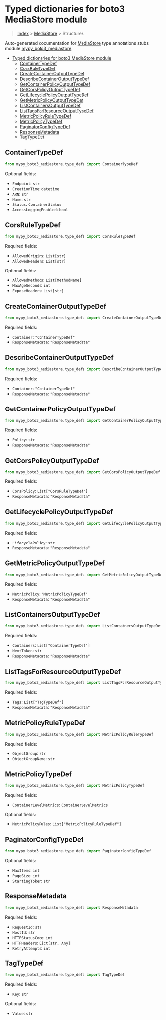 # Typed dictionaries for boto3 MediaStore module

> [Index](../README.md) > [MediaStore](./README.md) > Structures

Auto-generated documentation for [MediaStore](https://boto3.amazonaws.com/v1/documentation/api/latest/reference/services/mediastore.html#MediaStore)
type annotations stubs module [mypy_boto3_mediastore](https://pypi.org/project/mypy-boto3-mediastore/).

- [Typed dictionaries for boto3 MediaStore module](#typed-dictionaries-for-boto3-mediastore-module)
  - [ContainerTypeDef](#containertypedef)
  - [CorsRuleTypeDef](#corsruletypedef)
  - [CreateContainerOutputTypeDef](#createcontaineroutputtypedef)
  - [DescribeContainerOutputTypeDef](#describecontaineroutputtypedef)
  - [GetContainerPolicyOutputTypeDef](#getcontainerpolicyoutputtypedef)
  - [GetCorsPolicyOutputTypeDef](#getcorspolicyoutputtypedef)
  - [GetLifecyclePolicyOutputTypeDef](#getlifecyclepolicyoutputtypedef)
  - [GetMetricPolicyOutputTypeDef](#getmetricpolicyoutputtypedef)
  - [ListContainersOutputTypeDef](#listcontainersoutputtypedef)
  - [ListTagsForResourceOutputTypeDef](#listtagsforresourceoutputtypedef)
  - [MetricPolicyRuleTypeDef](#metricpolicyruletypedef)
  - [MetricPolicyTypeDef](#metricpolicytypedef)
  - [PaginatorConfigTypeDef](#paginatorconfigtypedef)
  - [ResponseMetadata](#responsemetadata)
  - [TagTypeDef](#tagtypedef)

## ContainerTypeDef

```python
from mypy_boto3_mediastore.type_defs import ContainerTypeDef
```




Optional fields:
- `Endpoint`: `str`
- `CreationTime`: `datetime`
- `ARN`: `str`
- `Name`: `str`
- `Status`: `ContainerStatus`
- `AccessLoggingEnabled`: `bool`


## CorsRuleTypeDef

```python
from mypy_boto3_mediastore.type_defs import CorsRuleTypeDef
```


Required fields:
- `AllowedOrigins`: `List[str]`
- `AllowedHeaders`: `List[str]`



Optional fields:
- `AllowedMethods`: `List[MethodName]`
- `MaxAgeSeconds`: `int`
- `ExposeHeaders`: `List[str]`


## CreateContainerOutputTypeDef

```python
from mypy_boto3_mediastore.type_defs import CreateContainerOutputTypeDef
```


Required fields:
- `Container`: `"ContainerTypeDef"`
- `ResponseMetadata`: `"ResponseMetadata"`




## DescribeContainerOutputTypeDef

```python
from mypy_boto3_mediastore.type_defs import DescribeContainerOutputTypeDef
```


Required fields:
- `Container`: `"ContainerTypeDef"`
- `ResponseMetadata`: `"ResponseMetadata"`




## GetContainerPolicyOutputTypeDef

```python
from mypy_boto3_mediastore.type_defs import GetContainerPolicyOutputTypeDef
```


Required fields:
- `Policy`: `str`
- `ResponseMetadata`: `"ResponseMetadata"`




## GetCorsPolicyOutputTypeDef

```python
from mypy_boto3_mediastore.type_defs import GetCorsPolicyOutputTypeDef
```


Required fields:
- `CorsPolicy`: `List["CorsRuleTypeDef"]`
- `ResponseMetadata`: `"ResponseMetadata"`




## GetLifecyclePolicyOutputTypeDef

```python
from mypy_boto3_mediastore.type_defs import GetLifecyclePolicyOutputTypeDef
```


Required fields:
- `LifecyclePolicy`: `str`
- `ResponseMetadata`: `"ResponseMetadata"`




## GetMetricPolicyOutputTypeDef

```python
from mypy_boto3_mediastore.type_defs import GetMetricPolicyOutputTypeDef
```


Required fields:
- `MetricPolicy`: `"MetricPolicyTypeDef"`
- `ResponseMetadata`: `"ResponseMetadata"`




## ListContainersOutputTypeDef

```python
from mypy_boto3_mediastore.type_defs import ListContainersOutputTypeDef
```


Required fields:
- `Containers`: `List["ContainerTypeDef"]`
- `NextToken`: `str`
- `ResponseMetadata`: `"ResponseMetadata"`




## ListTagsForResourceOutputTypeDef

```python
from mypy_boto3_mediastore.type_defs import ListTagsForResourceOutputTypeDef
```


Required fields:
- `Tags`: `List["TagTypeDef"]`
- `ResponseMetadata`: `"ResponseMetadata"`




## MetricPolicyRuleTypeDef

```python
from mypy_boto3_mediastore.type_defs import MetricPolicyRuleTypeDef
```


Required fields:
- `ObjectGroup`: `str`
- `ObjectGroupName`: `str`




## MetricPolicyTypeDef

```python
from mypy_boto3_mediastore.type_defs import MetricPolicyTypeDef
```


Required fields:
- `ContainerLevelMetrics`: `ContainerLevelMetrics`



Optional fields:
- `MetricPolicyRules`: `List["MetricPolicyRuleTypeDef"]`


## PaginatorConfigTypeDef

```python
from mypy_boto3_mediastore.type_defs import PaginatorConfigTypeDef
```




Optional fields:
- `MaxItems`: `int`
- `PageSize`: `int`
- `StartingToken`: `str`


## ResponseMetadata

```python
from mypy_boto3_mediastore.type_defs import ResponseMetadata
```


Required fields:
- `RequestId`: `str`
- `HostId`: `str`
- `HTTPStatusCode`: `int`
- `HTTPHeaders`: `Dict[str, Any]`
- `RetryAttempts`: `int`




## TagTypeDef

```python
from mypy_boto3_mediastore.type_defs import TagTypeDef
```


Required fields:
- `Key`: `str`



Optional fields:
- `Value`: `str`

